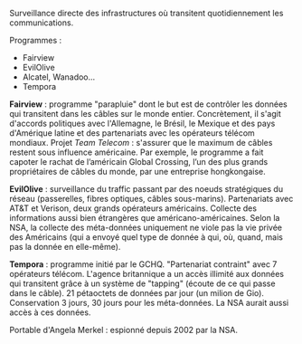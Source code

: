Surveillance directe des infrastructures où transitent quotidiennement les communications.

Programmes :
* Fairview
* EvilOlive
* Alcatel, Wanadoo...
* Tempora

**Fairview** : programme "parapluie" dont le but est de contrôler les données qui transitent dans les câbles sur le monde entier. Concrètement, il s'agit d'accords politiques avec l'Allemagne, le Brésil, le Mexique et des pays d'Amérique latine et des partenariats avec les opérateurs télécom mondiaux.
Projet _Team Telecom_ : s'assurer que le maximum de câbles restent sous influence américaine. Par exemple, le programme a fait capoter le rachat de l’américain Global Crossing, l’un des plus grands propriétaires de câbles du monde, par une entreprise hongkongaise.

**EvilOlive** : surveillance du traffic passant par des noeuds stratégiques du réseau (passerelles, fibres optiques, câbles sous-marins). Partenariats avec AT&T et Verison, deux grands opérateurs américains. Collecte des informations aussi bien étrangères que américano-américaines. Selon la NSA, la collecte des méta-données uniquement ne viole pas la vie privée des Américains (qui a envoyé quel type de donnée à qui, où, quand, mais pas la donnée en elle-même). 

**Tempora** : programme initié par le GCHQ. "Partenariat contraint" avec 7 opérateurs télécom. L'agence britannique a un accès illimité aux données qui transitent grâce à un système de "tapping" (écoute de ce qui passe dans le câble). 21 pétaoctets de données par jour (un milion de Gio). Conservation 3 jours, 30 jours pour les méta-données. La NSA aurait aussi accès à ces données.

Portable d'Angela Merkel : espionné depuis 2002 par la NSA.
